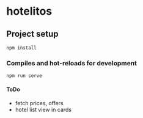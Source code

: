# hotelitos

## Project setup
```
npm install
```

### Compiles and hot-reloads for development
```
npm run serve
```
#### ToDo
- fetch prices, offers
- hotel list view in cards 
